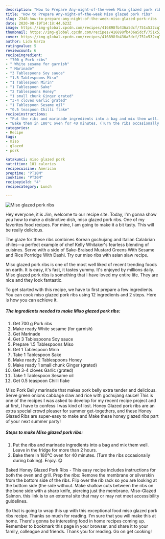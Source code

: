 ```yaml
---
description: "How to Prepare Any-night-of-the-week Miso glazed pork ribs"
title: "How to Prepare Any-night-of-the-week Miso glazed pork ribs"
slug: 2348-how-to-prepare-any-night-of-the-week-miso-glazed-pork-ribs
date: 2020-08-19T14:18:44.623Z
image: https://img-global.cpcdn.com/recipes/416898fb436a5dcf/751x532cq70/miso-glazed-pork-ribs-recipe-main-photo.jpg
thumbnail: https://img-global.cpcdn.com/recipes/416898fb436a5dcf/751x532cq70/miso-glazed-pork-ribs-recipe-main-photo.jpg
cover: https://img-global.cpcdn.com/recipes/416898fb436a5dcf/751x532cq70/miso-glazed-pork-ribs-recipe-main-photo.jpg
author: Lida Garza
ratingvalue: 5
reviewcount: 6
recipeingredient:
- "700 g Pork ribs"
- " White sesame for garnish"
- " Marinade"
- "3 Tablespoons Soy sauce"
- "1.5 Tablespoons Miso"
- "1 Tablespoon Mirin"
- "1 Tablespoon Sake"
- "2 Tablespoons Honey"
- "1 small chunk Ginger grated"
- "3-4 cloves Garlic grated"
- "1 Tablespoon Sesame oil"
- "0.5 teaspoon Chilli flake"
recipeinstructions:
- "Put the ribs and marinade ingredients into a bag and mix them well. Leave in the fridge for more than 2 hours."
- "Bake them in 180°C oven for 40 minutes. (Turn the ribs occasionally during baking). Enjoy. 😋"
categories:
- Recipe
tags:
- miso
- glazed
- pork

katakunci: miso glazed pork 
nutrition: 101 calories
recipecuisine: American
preptime: "PT18M"
cooktime: "PT36M"
recipeyield: "4"
recipecategory: Lunch

---
```



![Miso glazed pork ribs](https://img-global.cpcdn.com/recipes/416898fb436a5dcf/751x532cq70/miso-glazed-pork-ribs-recipe-main-photo.jpg)

Hey everyone, it is Jim, welcome to our recipe site. Today, I'm gonna show you how to make a distinctive dish, miso glazed pork ribs. One of my favorites food recipes. For mine, I am going to make it a bit tasty. This will be really delicious.

The glaze for these ribs combines Korean gochujang and Italian Calabrian chiles—a perfect example of chef Kelly Whitaker&#39;s fearless blending of cuisines. Serve with a side of Sake-Braised Mustard Greens With Sesame and Rice Porridge With Dashi. Try our miso ribs with asian slaw recipe.

Miso glazed pork ribs is one of the most well liked of recent trending foods on earth. It is easy, it's fast, it tastes yummy. It's enjoyed by millions daily. Miso glazed pork ribs is something that I have loved my entire life. They are nice and they look fantastic.


To get started with this recipe, we have to first prepare a few ingredients. You can cook miso glazed pork ribs using 12 ingredients and 2 steps. Here is how you can achieve it.

<!--inarticleads1-->

##### The ingredients needed to make Miso glazed pork ribs:

1. Get 700 g Pork ribs
1. Make ready  White sesame (for garnish)
1. Get  Marinade
1. Get 3 Tablespoons Soy sauce
1. Prepare 1.5 Tablespoons Miso
1. Get 1 Tablespoon Mirin
1. Take 1 Tablespoon Sake
1. Make ready 2 Tablespoons Honey
1. Make ready 1 small chunk Ginger (grated)
1. Get 3-4 cloves Garlic (grated)
1. Take 1 Tablespoon Sesame oil
1. Get 0.5 teaspoon Chilli flake


Miso Pork Belly marinade that makes pork belly extra tender and delicious. Serve green onions cabbage slaw and rice with gochujang sauce! This is one of the recipes I was asked to develop for my recent recipe project and at first, I have to confess I was kind of lost. Honey Glazed pork ribs are an extra special crowd pleaser for summer get-togethers, and these Honey Glazed Ribs are super-easy to make and Make these honey glazed ribs part of your next summer party! 

<!--inarticleads2-->

##### Steps to make Miso glazed pork ribs:

1. Put the ribs and marinade ingredients into a bag and mix them well. Leave in the fridge for more than 2 hours.
1. Bake them in 180°C oven for 40 minutes. (Turn the ribs occasionally during baking). Enjoy. 😋


Baked Honey Glazed Pork Ribs - This easy recipe includes instructions for both the oven and grill. Prep the ribs: Remove the membrane or silverskin from the bottom side of the ribs. Flip over the rib rack so you are looking at the bottom side (the side without. Make shallow cuts between the ribs on the bone side with a sharp knife, piercing just the membrane. Miso-Glazed Salmon. this link is to an external site that may or may not meet accessibility guidelines. 

So that is going to wrap this up with this exceptional food miso glazed pork ribs recipe. Thanks so much for reading. I'm sure that you will make this at home. There's gonna be interesting food in home recipes coming up. Remember to bookmark this page in your browser, and share it to your family, colleague and friends. Thank you for reading. Go on get cooking!
